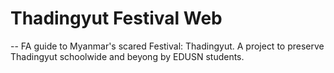 # Thadingyut Festival Web 
--
FA guide to Myanmar's scared Festival: Thadingyut. A project to preserve Thadingyut schoolwide and beyong by EDUSN students.
